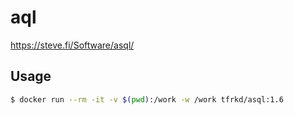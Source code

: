 # aql

https://steve.fi/Software/asql/

## Usage

```sh
$ docker run --rm -it -v $(pwd):/work -w /work tfrkd/asql:1.6
```
